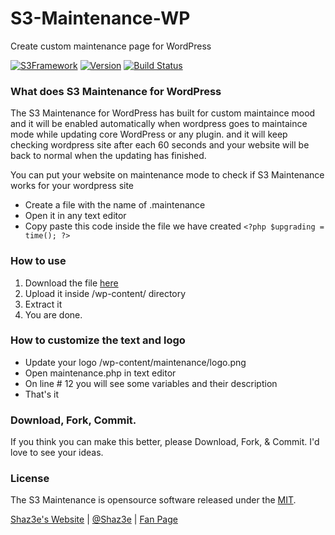# S3-Maintenance-WP
Create custom maintenance page for WordPress

[![S3Framework](http://img.shields.io/badge/S3Framework-Stable-blue.svg)](http://www.shaz3e.com)
[![Version](http://img.shields.io/badge/Version-1.0-green.svg)](http://www.shaz3e.com)
[![Build Status](https://travis-ci.org/Shaz3e/S3-Maintenance-WP.svg?branch=master)](https://travis-ci.org/Shaz3e/S3-Maintenance-WP)

### What does S3 Maintenance for WordPress
The S3 Maintenance for WordPress has built for custom maintaince mood and it will be enabled automatically when wordpress goes to maintaince mode while updating core WordPress or any plugin. and it will keep checking wordpress site after each 60 seconds and your website will be back to normal when the updating has finished.

You can put your website on maintenance mode to check if S3 Maintenance works for your wordpress site
 - Create a file with the name of .maintenance
 - Open it in any text editor
 - Copy paste this code inside the file we have created `<?php $upgrading = time(); ?>`

### How to use
1. Download the file [here](https://github.com/Shaz3e/S3-Maintenance-WP/archive/master.zip)
2. Upload it inside /wp-content/ directory
3. Extract it
4. You are done.

### How to customize the text and logo
 - Update your logo /wp-content/maintenance/logo.png
 - Open maintenance.php in text editor
 - On line # 12 you will see some variables and their description
 - That's it

### Download, Fork, Commit.
If you think you can make this better, please Download, Fork, & Commit. I'd love to see your ideas.
 
### License

The S3 Maintenance is opensource software released under the [MIT](https://github.com/Shaz3e/S3-Maintenance-WP/blob/master/LICENSE).

[Shaz3e's Website](http://www.shaz3e.com) | [@Shaz3e](https://www.twitter.com/Shaz3e) | [Fan Page](https://www.facebook.com/Shaz3e)